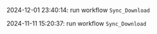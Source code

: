 2024-12-01 23:40:14: run workflow `Sync_Download` 

2024-11-11 15:20:37: run workflow `Sync_Download` 


